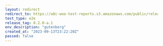 ```yaml
---
layout: redirect
redirect_to: https://a8c-woo-test-reports.s3.amazonaws.com/public/release/8.2.0-a.1/gutenberg/e2e/index.html
test_type: e2e
release_tag: 8.2.0-a.1
env_description: "gutenberg"
created_at: "2023-09-13T23:22:20Z"
passed: false
---
```


